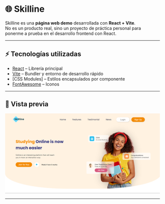 # 🌐 Skilline

Skilline es una **página web demo** desarrollada con **React + Vite**.  
No es un producto real, sino un proyecto de práctica personal para ponerme a prueba en el desarrollo frontend con React.

---

## ⚡ Tecnologías utilizadas
- [React](https://react.dev/) – Librería principal
- [Vite](https://vitejs.dev/) – Bundler y entorno de desarrollo rápido
- [CSS Modules] – Estilos encapsulados por componente
- [FontAwesome](https://fontawesome.com/) – Iconos

---

## 📸 Vista previa
![Preview de Skilline](./src/assets/preview.png)  


---
